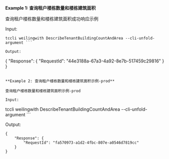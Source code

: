 **Example 1: 查询租户楼栋数量和楼栋建筑面积**

查询租户楼栋数量和楼栋建筑面积成功响应示例

Input: 

```
tccli weilingwith DescribeTenantBuildingCountAndArea --cli-unfold-argument ```

Output: 
```
{
    "Response": {
        "RequestId": "44e3188a-67a3-4a92-8e7b-517459c29816"
    }
}
```

**Example 2: 查询租户楼栋数量和楼栋建筑面积示例-prod**

查询租户楼栋数量和楼栋建筑面积示例-prod

Input: 

```
tccli weilingwith DescribeTenantBuildingCountAndArea --cli-unfold-argument ```

Output: 
```
{
    "Response": {
        "RequestId": "fa570973-a1d2-4fbc-807e-a0546d7819cc"
    }
}
```

